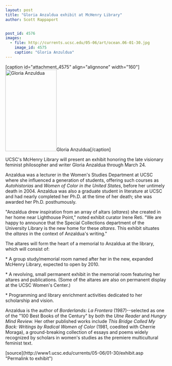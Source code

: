 ```yaml
---
layout: post
title: "Gloria Anzaldua exhibit at McHenry Library"
author: Scott Rappaport


post_id: 4576
images:
  - file: http://currents.ucsc.edu/05-06/art/ocean.06-01-30.jpg
    image_id: 4575
    caption: "Gloria Anzuldua"
---
```


[caption id="attachment_4575" align="alignnone" width="160"]<a href="http://localhost/mysite/wp-content/uploads/2006/01/ocean.06-01-30.jpg"><img class="size-full wp-image-4575" src="http://localhost/mysite/wp-content/uploads/2006/01/ocean.06-01-30.jpg" alt="Gloria Anzuldua" width="160" height="255" /></a>Gloria Anzuldua[/caption]
<a name="content" id="content"></a>
<p>
  UCSC's McHenry Library will present an exhibit honoring the late visionary feminist philosopher and writer Gloria Anzaldua through March 24.
</p>
<p>
  Anzaldua was a lecturer in the Women's Studies Department at UCSC where she influenced a generation of students, offering such courses as <i>Autohistorias</i> and <i>Women of Color in the United States</i>, before her untimely death in 2004. Anzaldua was also a graduate student in literature at UCSC and had nearly completed her Ph.D. at the time of her death; she was awarded her Ph.D. posthumously.
</p>
<p>
  "Anzaldua drew inspiration from an array of altars (<i>altares</i>) she created in her home near Lighthouse Point," noted exhibit curator Irene Reti. "We are happy to announce that the Special Collections department of the University Library is the new home for these <i>altares</i>. This exhibit situates the <i>altares</i> in the context of Anzaldua's writing."
</p>
<p>
  The altares will form the heart of a memorial to Anzaldua at the library, which will consist of:
</p>
<p>
  * A group study/memorial room named after her in the new, expanded McHenry Library, expected to open by 2010.
</p>
<p>
  * A revolving, small permanent exhibit in the memorial room featuring her altares and publications. (Some of the altares are also on permanent display at the UCSC Women's Center.)
</p>
<p>
  * Programming and library enrichment activities dedicated to her scholarship and vision.
</p>
<p>
  Anzaldua is the author of <i>Borderlands: La Frontera</i> (1987)--selected as one of the "100 Best Books of the Century" by both the <i>Utne Reader</i> and <i>Hungry Mind Review.</i> Her other published works include <i>This Bridge Called My Back: Writings by Radical Women of Color</i> (1981, coedited with Cherrie Moraga), a ground-breaking collection of essays and poems widely recognized by scholars in women's studies as the premiere multicultural feminist text.
</p>
<form>
  <input name="t1" size="-1" type="hidden">
</form>




</p>
[source](http://www1.ucsc.edu/currents/05-06/01-30/exhibit.asp "Permalink to exhibit")

